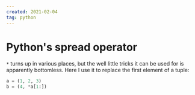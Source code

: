 ```yaml
---
created: 2021-02-04
tag: python
---
```

# Python's spread operator

`*` turns up in various places, but the well little tricks it can be used for is
apparently bottomless. Here I use it to replace the first element of a tuple:

```python
a = (1, 2, 3)
b = (4, *a[1:])
```
